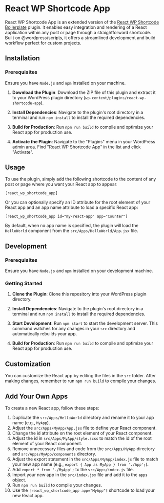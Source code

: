 # React WP Shortcode App

React WP Shortcode App is an extended version of the [React WP Shortcode Boilerplate](https://github.com/tonyfarha/react-wp-shortcode-boilerplate) plugin. It enables easy integration and rendering of a React application within any post or page through a straightforward shortcode. Built on @wordpress/scripts, it offers a streamlined development and build workflow perfect for custom projects.

## Installation

### Prerequisites

Ensure you have `Node.js` and `npm` installed on your machine.

1. **Download the Plugin**: Download the ZIP file of this plugin and extract it to your WordPress plugin directory (`wp-content/plugins/react-wp-shortcode-app`).

2. **Install Dependencies**: Navigate to the plugin's root directory in a terminal and run `npm install` to install the required dependencies.

3. **Build for Production**: Run `npm run build` to compile and optimize your React app for production use.

4. **Activate the Plugin**: Navigate to the "Plugins" menu in your WordPress admin area. Find "React WP Shortcode App" in the list and click "Activate".

## Usage

To use the plugin, simply add the following shortcode to the content of any post or page where you want your React app to appear:

```shortcode
[react_wp_shortcode_app]
```

Or you can optionally specify an ID attribute for the root element of your React app and an app name attribute to load a specific React app:

```shortcode
[react_wp_shortcode_app id="my-react-app" app="Counter"]
```

By default, when no app name is specified, the plugin will load the `HelloWorld` component from the `src/Apps/HelloWorld/App.jsx` file.

## Development

### Prerequisites

Ensure you have `Node.js` and `npm` installed on your development machine.

### Getting Started

1. **Clone the Plugin**: Clone this repository into your WordPress plugin directory.

2. **Install Dependencies**: Navigate to the plugin's root directory in a terminal and run `npm install` to install the required dependencies.

3. **Start Development**: Run `npm start` to start the development server. This command watches for any changes in your `src` directory and automatically rebuilds your app.

4. **Build for Production**: Run `npm run build` to compile and optimize your React app for production use.

## Customization

You can customize the React app by editing the files in the `src` folder. After making changes, remember to run `npm run build` to compile your changes.

## Add Your Own Apps

To create a new React app, follow these steps:

1. Duplicate the `src/Apps/HelloWorld` directory and rename it to your app name (e.g., `MyApp`).
2. Adjust the `src/Apps/MyApp/App.jsx` file to define your React component.
3. Change the id attribute on the root element of your React component.
4. Adjust the id in `src/Apps/MyApp/style.scss` to match the id of the root element of your React component.
5. Remove unnecessary files and code from the `src/Apps/MyApp` directory and `src/Apps/MyApp/components` directory.
6. Adjust the export statement in the `src/Apps/MyApp/index.js` file to match your new app name (e.g., `export { App as MyApp } from './App';`).
7. Add `export * from './MyApp';` to the `src/Apps/index.js` file.
8. Import your new app in the `src/index.jsx` file and add it to the `apps` object.
9. Run `npm run build` to compile your changes.
10. Use the `[react_wp_shortcode_app app="MyApp"]` shortcode to load your new React app.

